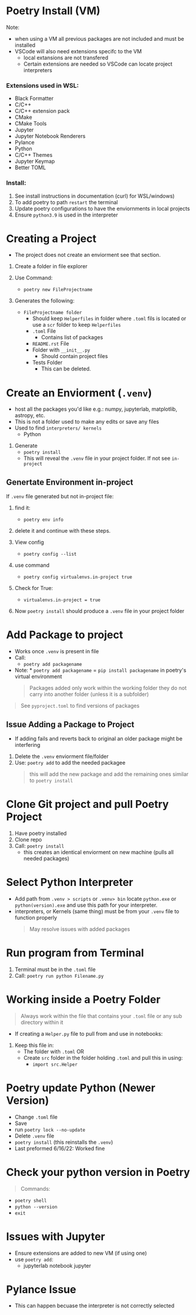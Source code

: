 # Poetry Install (VM)

Note:

- when using a VM all previous packages are not included and must be installed
- VSCode will also need extensions specifc to the VM
  - local extansions are not transfered
  - Certain extensions are needed so VSCode can locate project interpreters

### Extensions used in WSL:

- Black Formatter
- C/C++
- C/C++ extension pack
- CMake
- CMake Tools
- Jupyter
- Jupyter Notebook Renderers
- Pylance
- Python
- C/C++ Themes
- Jupyter Keymap
- Better TOML

### Install:

1.  See install instructions in documentation (curl) for WSL/windows)
2.  To add poetry to path `restart` the terminal
3.  Update poetry configurations to have the enviornments in local projects
4.  Ensure `python3.9` is used in the interpreter

# Creating a Project

- The project does not create an enviorment see that section.

1. Create a folder in file explorer

2. Use Command:
   - `poetry new FileProjectname`
3. Generates the following:
   - `FileProjectname folder`
     - Should keep `Helperfiles` in folder where `.toml` fils is located or use a `scr` folder to keep `Helperfiles`
     - `.toml` File
       - Contains list of packages
     - `README.rst` File
     - Folder with `__init__.py`
       - Should contain project files
     - Tests Folder
       - This can be deleted.

# Create an Enviorment (`.venv`)

- host all the packages you'd like e.g.: numpy, jupyterlab, matplotlib, astropy, etc.
- This is not a folder used to make any edits or save any files
- Used to find `interpreters/ kernels`
  - Python

1. Generate
   - `poetry install`
   - This will reveal the `.venv` file in your project folder. If not see `in-project`

## Genertate Environment in-project

If `.venv` file generated but not in-project file:

1. find it:

   - `poetry env info`

2. delete it and continue with these steps.

3. View config

   - `poetry config --list`

4. use command

   - `poetry config virtualenvs.in-project true`

5. Check for True:

   - `virtualenvs.in-project = true`

6. Now `poetry install` should produce a `.venv` file in your project folder

# Add Package to project

- Works once `.venv` is present in file
- Call:
  - `poetry add packagename`
- Note: \* `poetry add packagename` = `pip install packagename` in poetry's virtual environment
  > Packages added only work within the working folder they do not carry into another folder (unless it is a subfolder)

> See `pyproject.toml` to find versions of packages

## Issue Adding a Package to Project

- If adding fails and reverts back to original an older package might be interfering

1. Delete the `.venv` enviorment file/folder
2. Use: `poetry add` to add the needed packagee
   > this will add the new package and add the remaining ones similar to `poetry install`

# Clone Git project and pull Poetry Project

1. Have poetry installed<br>
2. Clone repo
3. Call: `poetry install`<br>
   - this creates an identical enviorment on new machine (pulls all needed packages)

# Select Python Interpreter

- Add path from `.venv > scripts` or `.venv> bin` locate `python.exe` or `python(version).exe` and use this path for your interpreter.
- interpreters, or Kernels (same thing) must be from your `.venv` file to function properly
  > May resolve issues with added packages

# Run program from Terminal

1. Terminal must be in the `.toml` file
2. Call: `poetry run python Filename.py`

# Working inside a Poetry Folder

> Always work within the file that contains your `.toml` file or any sub directory within it

- If creating a `Helper.py` file to pull from and use in notebooks:

1. Keep this file in:
   - The folder with `.toml` OR
   - Create `src` folder in the folder holding `.toml` and pull this in using:
     - `import src.Helper`

# Poetry update Python (Newer Version)

- Change `.toml` file
- Save
- run `poetry lock --no-update`
- Delete `.venv` file
- `poetry install` (this reinstalls the `.venv`)
- Last preformed 6/16/22: Worked fine

# Check your python version in Poetry

> Commands:

- `poetry shell`
- `python --version`
- `exit`

# Issues with Jupyter

- Ensure extensions are added to new VM (if using one)
- use `poetry add`:
  - jupyterlab notebook jupyter

# Pylance Issue

- This can happen becuase the interpreter is not correctly selected
